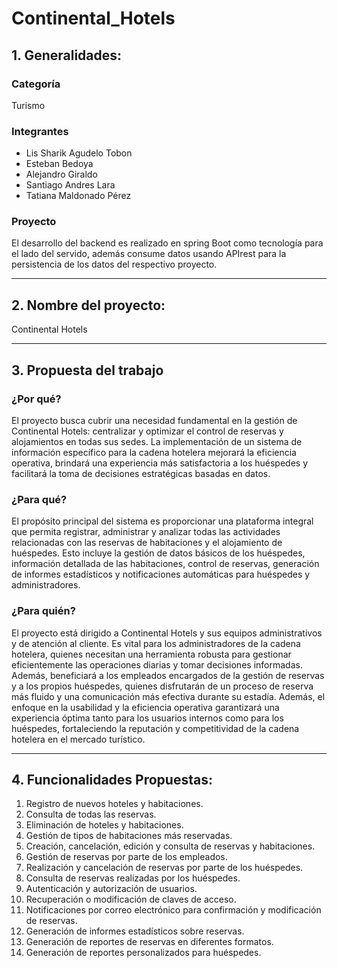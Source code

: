 # Continental_Hotels

## 1. Generalidades:

### Categoría

Turismo

### Integrantes

- Lis Sharik Agudelo Tobon
- Esteban Bedoya
- Alejandro Giraldo
- Santiago Andres Lara
- Tatiana Maldonado Pérez

### Proyecto

El desarrollo del backend es realizado en spring Boot como tecnología para el lado del servido, además consume datos usando APIrest para la persistencia de los datos del respectivo proyecto.

---

## 2. Nombre del proyecto:

Continental Hotels

---

## 3. Propuesta del trabajo

### ¿Por qué?

El proyecto busca cubrir una necesidad fundamental en la gestión de Continental Hotels: centralizar y optimizar el control de reservas y alojamientos en todas sus sedes. La implementación de un sistema de información específico para la cadena hotelera mejorará la eficiencia operativa, brindará una experiencia más satisfactoria a los huéspedes y facilitará la toma de decisiones estratégicas basadas en datos.

### ¿Para qué?

El propósito principal del sistema es proporcionar una plataforma integral que permita registrar, administrar y analizar todas las actividades relacionadas con las reservas de habitaciones y el alojamiento de huéspedes. Esto incluye la gestión de datos básicos de los huéspedes, información detallada de las habitaciones, control de reservas, generación de informes estadísticos y notificaciones automáticas para huéspedes y administradores.

### ¿Para quién?

El proyecto está dirigido a Continental Hotels y sus equipos administrativos y de atención al cliente. Es vital para los administradores de la cadena hotelera, quienes necesitan una herramienta robusta para gestionar eficientemente las operaciones diarias y tomar decisiones informadas. Además, beneficiará a los empleados encargados de la gestión de reservas y a los propios huéspedes, quienes disfrutarán de un proceso de reserva más fluido y una comunicación más efectiva durante su estadía. Además, el enfoque en la usabilidad y la eficiencia operativa garantizará una experiencia óptima tanto para los usuarios internos como para los huéspedes, fortaleciendo la reputación y competitividad de la cadena hotelera en el mercado turístico.

---

## 4. Funcionalidades Propuestas:

1. Registro de nuevos hoteles y habitaciones.
2. Consulta de todas las reservas.
3. Eliminación de hoteles y habitaciones.
4. Gestión de tipos de habitaciones más reservadas.
5. Creación, cancelación, edición y consulta de reservas y habitaciones.
6. Gestión de reservas por parte de los empleados.
7. Realización y cancelación de reservas por parte de los huéspedes.
8. Consulta de reservas realizadas por los huéspedes.
9. Autenticación y autorización de usuarios.
10. Recuperación o modificación de claves de acceso.
11. Notificaciones por correo electrónico para confirmación y modificación de reservas.
12. Generación de informes estadísticos sobre reservas.
13. Generación de reportes de reservas en diferentes formatos.
14. Generación de reportes personalizados para huéspedes.
